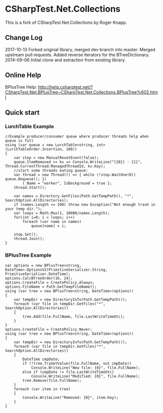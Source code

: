 CSharpTest.Net.Collections
=======================

This is a fork of CSharpTest.Net.Collections by Roger Knapp.

## Change Log ##

2017-10-13      Forked original library, merged dev branch into master. Merged upstream pull requests. Added reverse iterators for the BTreeDictionary.
2014-09-06	Initial clone and extraction from existing library.

## Online Help ##

BPlusTree Help: http://help.csharptest.net/?CSharpTest.Net.BPlusTree~CSharpTest.Net.Collections.BPlusTree%602.html

## Quick start ##

### LurchTable Example ###
```
//Example producer/consumer queue where producer threads help when queue is full
using (var queue = new LurchTable<string, int>(LurchTableOrder.Insertion, 100))
{
    var stop = new ManualResetEvent(false);
    queue.ItemRemoved += kv => Console.WriteLine("[{0}] - {1}", Thread.CurrentThread.ManagedThreadId, kv.Key);
    //start some threads eating queue:
    var thread = new Thread(() => { while (!stop.WaitOne(0)) queue.Dequeue(); })
        { Name = "worker", IsBackground = true };
    thread.Start();

    var names = Directory.GetFiles(Path.GetTempPath(), "*", SearchOption.AllDirectories);
    if (names.Length <= 100) throw new Exception("Not enough trash in your temp dir.");
    var loops = Math.Max(1, 10000/names.Length);
    for(int i=0; i < loops; i++)
        foreach (var name in names)
            queue[name] = i;

    stop.Set();
    thread.Join();
}
```

### BPlusTree Example ###
```
var options = new BPlusTree<string, DateTime>.OptionsV2(PrimitiveSerializer.String, PrimitiveSerializer.DateTime);
options.CalcBTreeOrder(16, 24);
options.CreateFile = CreatePolicy.Always;
options.FileName = Path.GetTempFileName();
using (var tree = new BPlusTree<string, DateTime>(options))
{
    var tempDir = new DirectoryInfo(Path.GetTempPath());
    foreach (var file in tempDir.GetFiles("*", SearchOption.AllDirectories))
    {
        tree.Add(file.FullName, file.LastWriteTimeUtc);
    }
}
options.CreateFile = CreatePolicy.Never;
using (var tree = new BPlusTree<string, DateTime>(options))
{
    var tempDir = new DirectoryInfo(Path.GetTempPath());
    foreach (var file in tempDir.GetFiles("*", SearchOption.AllDirectories))
    {
        DateTime cmpDate;
        if (!tree.TryGetValue(file.FullName, out cmpDate))
            Console.WriteLine("New file: {0}", file.FullName);
        else if (cmpDate != file.LastWriteTimeUtc)
            Console.WriteLine("Modified: {0}", file.FullName);
        tree.Remove(file.FullName);
    }
    foreach (var item in tree)
    {
        Console.WriteLine("Removed: {0}", item.Key);
    }
}
```
